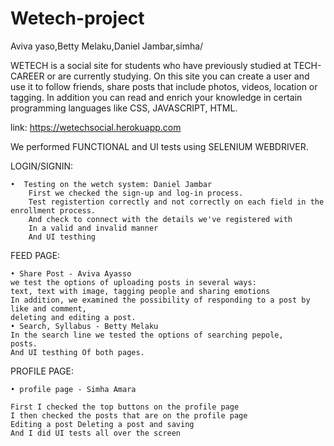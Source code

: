 # Wetech-project
Aviva yaso,Betty Melaku,Daniel Jambar,simha/


WETECH is a social site for students who have previously studied at TECH-CAREER or are currently studying. On this site you can create a user and use it to follow friends, share posts that include photos, videos, location or tagging.
In addition you can read and enrich your knowledge in certain programming languages like CSS, JAVASCRIPT, HTML.

link: https://wetechsocial.herokuapp.com


We performed FUNCTIONAL and UI tests using SELENIUM WEBDRIVER.

LOGIN/SIGNIN:

    •  Testing on the wetch system: Daniel Jambar
        First we checked the sign-up and log-in process.
        Test registertion correctly and not correctly on each field in the enrollment process.
        And check to connect with the details we've registered with
        In a valid and invalid manner
        And UI testhing 


FEED PAGE:
    
    
    • Share Post - Aviva Ayasso
    we test the options of uploading posts in several ways: 
    text, text with image, tagging people and sharing emotions
    In addition, we examined the possibility of responding to a post by like and comment,
    deleting and editing a post.
    • Search, Syllabus - Betty Melaku
    In the search line we tested the options of searching pepole,
    posts.
    And UI testhing Of both pages.




PROFILE PAGE:

    • profile page - Simha Amara

    First I checked the top buttons on the profile page
    I then checked the posts that are on the profile page
    Editing a post Deleting a post and saving
    And I did UI tests all over the screen
